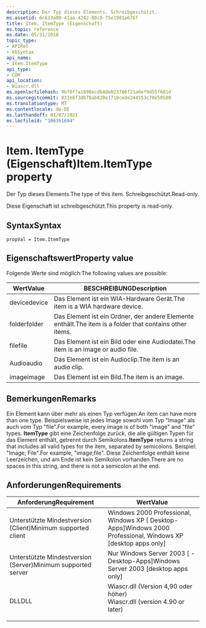 ```yaml
---
description: Der Typ dieses Elements. Schreibgeschützt.
ms.assetid: 6c613a08-41aa-4242-80c0-75e1981a676f
title: Item. ItemType (Eigenschaft)
ms.topic: reference
ms.date: 05/31/2018
topic_type:
- APIRef
- kbSyntax
api_name:
- Item.ItemType
api_type:
- COM
api_location:
- Wiascr.dll
ms.openlocfilehash: 9b70f7a1698ecdb4de023786f21a6ef9d55f681d
ms.sourcegitcommit: 831e8f3db78ab820e1710cede244553c70e50500
ms.translationtype: MT
ms.contentlocale: de-DE
ms.lasthandoff: 01/07/2021
ms.locfileid: "106351694"
---
```

# <a name="itemitemtype-property"></a><span data-ttu-id="d7801-104">Item. ItemType (Eigenschaft)</span><span class="sxs-lookup"><span data-stu-id="d7801-104">Item.ItemType property</span></span>

<span data-ttu-id="d7801-105">Der Typ dieses Elements.</span><span class="sxs-lookup"><span data-stu-id="d7801-105">The type of this item.</span></span> <span data-ttu-id="d7801-106">Schreibgeschützt.</span><span class="sxs-lookup"><span data-stu-id="d7801-106">Read-only.</span></span>

<span data-ttu-id="d7801-107">Diese Eigenschaft ist schreibgeschützt.</span><span class="sxs-lookup"><span data-stu-id="d7801-107">This property is read-only.</span></span>

## <a name="syntax"></a><span data-ttu-id="d7801-108">Syntax</span><span class="sxs-lookup"><span data-stu-id="d7801-108">Syntax</span></span>


```JScript
propVal = Item.ItemType
```



## <a name="property-value"></a><span data-ttu-id="d7801-109">Eigenschaftswert</span><span class="sxs-lookup"><span data-stu-id="d7801-109">Property value</span></span>

<span data-ttu-id="d7801-110">Folgende Werte sind möglich:</span><span class="sxs-lookup"><span data-stu-id="d7801-110">The following values are possible:</span></span>



| <span data-ttu-id="d7801-111">Wert</span><span class="sxs-lookup"><span data-stu-id="d7801-111">Value</span></span>  | <span data-ttu-id="d7801-112">BESCHREIBUNG</span><span class="sxs-lookup"><span data-stu-id="d7801-112">Description</span></span>                                     |
|--------|-------------------------------------------------|
| <span data-ttu-id="d7801-113">device</span><span class="sxs-lookup"><span data-stu-id="d7801-113">device</span></span> | <span data-ttu-id="d7801-114">Das Element ist ein WIA-Hardware Gerät.</span><span class="sxs-lookup"><span data-stu-id="d7801-114">The item is a WIA hardware device.</span></span>              |
| <span data-ttu-id="d7801-115">folder</span><span class="sxs-lookup"><span data-stu-id="d7801-115">folder</span></span> | <span data-ttu-id="d7801-116">Das Element ist ein Ordner, der andere Elemente enthält.</span><span class="sxs-lookup"><span data-stu-id="d7801-116">The item is a folder that contains other items.</span></span> |
| <span data-ttu-id="d7801-117">file</span><span class="sxs-lookup"><span data-stu-id="d7801-117">file</span></span>   | <span data-ttu-id="d7801-118">Das Element ist ein Bild oder eine Audiodatei.</span><span class="sxs-lookup"><span data-stu-id="d7801-118">The item is an image or audio file.</span></span>             |
| <span data-ttu-id="d7801-119">Audio</span><span class="sxs-lookup"><span data-stu-id="d7801-119">audio</span></span>  | <span data-ttu-id="d7801-120">Das Element ist ein Audioclip.</span><span class="sxs-lookup"><span data-stu-id="d7801-120">The item is an audio clip.</span></span>                      |
| <span data-ttu-id="d7801-121">image</span><span class="sxs-lookup"><span data-stu-id="d7801-121">image</span></span>  | <span data-ttu-id="d7801-122">Das Element ist ein Bild.</span><span class="sxs-lookup"><span data-stu-id="d7801-122">The item is an image.</span></span>                           |



 

## <a name="remarks"></a><span data-ttu-id="d7801-123">Bemerkungen</span><span class="sxs-lookup"><span data-stu-id="d7801-123">Remarks</span></span>

<span data-ttu-id="d7801-124">Ein Element kann über mehr als einen Typ verfügen.</span><span class="sxs-lookup"><span data-stu-id="d7801-124">An item can have more than one type.</span></span> <span data-ttu-id="d7801-125">Beispielsweise ist jedes Image sowohl vom Typ "Image" als auch vom Typ "file".</span><span class="sxs-lookup"><span data-stu-id="d7801-125">For example, every image is of both "image" and "file" types.</span></span> <span data-ttu-id="d7801-126">**ItemType** gibt eine Zeichenfolge zurück, die alle gültigen Typen für das Element enthält, getrennt durch Semikolons.</span><span class="sxs-lookup"><span data-stu-id="d7801-126">**ItemType** returns a string that includes all valid types for the item, separated by semicolons.</span></span> <span data-ttu-id="d7801-127">Beispiel: "Image; File".</span><span class="sxs-lookup"><span data-stu-id="d7801-127">For example, "image;file".</span></span> <span data-ttu-id="d7801-128">Diese Zeichenfolge enthält keine Leerzeichen, und am Ende ist kein Semikolon vorhanden.</span><span class="sxs-lookup"><span data-stu-id="d7801-128">There are no spaces in this string, and there is not a semicolon at the end.</span></span>

## <a name="requirements"></a><span data-ttu-id="d7801-129">Anforderungen</span><span class="sxs-lookup"><span data-stu-id="d7801-129">Requirements</span></span>



| <span data-ttu-id="d7801-130">Anforderung</span><span class="sxs-lookup"><span data-stu-id="d7801-130">Requirement</span></span> | <span data-ttu-id="d7801-131">Wert</span><span class="sxs-lookup"><span data-stu-id="d7801-131">Value</span></span> |
|-------------------------------------|---------------------------------------------------------------------------------------------------------------|
| <span data-ttu-id="d7801-132">Unterstützte Mindestversion (Client)</span><span class="sxs-lookup"><span data-stu-id="d7801-132">Minimum supported client</span></span><br/> | <span data-ttu-id="d7801-133">Windows 2000 Professional, Windows XP \[ Desktop-Apps\]</span><span class="sxs-lookup"><span data-stu-id="d7801-133">Windows 2000 Professional, Windows XP \[desktop apps only\]</span></span><br/>                                        |
| <span data-ttu-id="d7801-134">Unterstützte Mindestversion (Server)</span><span class="sxs-lookup"><span data-stu-id="d7801-134">Minimum supported server</span></span><br/> | <span data-ttu-id="d7801-135">Nur Windows Server 2003 \[ -Desktop-Apps\]</span><span class="sxs-lookup"><span data-stu-id="d7801-135">Windows Server 2003 \[desktop apps only\]</span></span><br/>                                                          |
| <span data-ttu-id="d7801-136">DLL</span><span class="sxs-lookup"><span data-stu-id="d7801-136">DLL</span></span><br/>                      | <dl> <span data-ttu-id="d7801-137"><dt>Wiascr.dll (Version 4,90 oder höher)</dt></span><span class="sxs-lookup"><span data-stu-id="d7801-137"><dt>Wiascr.dll (version 4.90 or later)</dt></span></span> </dl> |



 

 




